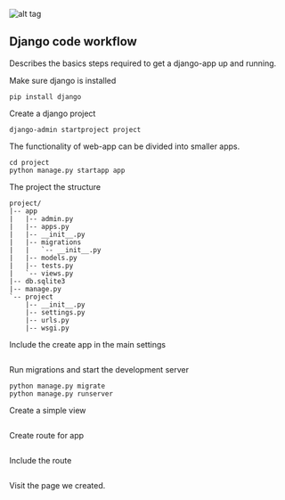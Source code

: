 ![alt tag](https://cloud.githubusercontent.com/assets/3624858/23752368/0b926366-04fb-11e7-9de6-f588df5fe1cb.png)

## Django code workflow

Describes the basics steps required to get a django-app up and running.

 Make sure django is installed
```
pip install django
```
Create a django project
```
django-admin startproject project
```
The functionality of web-app can be divided into smaller apps.
```
cd project
python manage.py startapp app
```
The project the structure
```
project/
|-- app
|   |-- admin.py
|   |-- apps.py
|   |-- __init__.py
|   |-- migrations
|   |   `-- __init__.py
|   |-- models.py
|   |-- tests.py
|   `-- views.py
|-- db.sqlite3
|-- manage.py
`-- project
    |-- __init__.py
    |-- settings.py
    |-- urls.py
    |-- wsgi.py
```
Include the create app in the main settings
```
```
Run migrations and start the development server
```
python manage.py migrate
python manage.py runserver
```
Create a simple view
```
```
Create route for app
```
```
Include the route
```
```
Visit the page we created.
```
```

